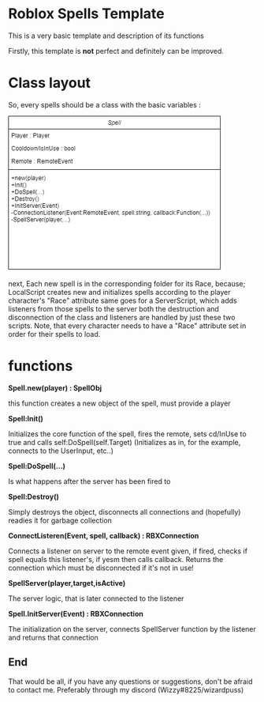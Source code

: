 # Roblox Spells Template
This is a very basic template and description of its functions

Firstly, this template is **not** perfect and definitely can be improved.

# Class layout

So, every spells should be a class with the basic variables :

![SpellClass](/Assets/SpellClass.png)

next, Each new spell is in the corresponding folder for its Race, because;
LocalScript creates new and initializes spells according to the player character's "Race" attribute
same goes for a ServerScript, which adds listeners from those spells to the server
both the destruction and disconnection of the class and listeners are handled by just these two scripts.
Note, that every character needs to have a "Race" attribute set in order for their spells to load.

# functions

**Spell.new(player) : SpellObj**

this function creates a new object of the spell, must provide a player

**Spell:Init()**

Initializes the core function of the spell, fires the remote, sets cd/InUse to true and calls self:DoSpell(self.Target)
(Initializes as in, for the example, connects to the UserInput, etc..)

**Spell:DoSpell(...)**

Is what happens after the server has been fired to

**Spell:Destroy()**

Simply destroys the object, disconnects all connections and (hopefully) readies it for garbage collection

**ConnectListeren(Event, spell, callback) : RBXConnection**

Connects a listener on server to the remote event given, if fired, checks if spell equals this listener's, if yesm then calls callback. Returns the connection which must be disconnected if it's not in use!

**SpellServer(player,target,isActive)**

The server logic, that is later connected to the listener

**Spell.InitServer(Event) : RBXConnection**

The initialization on the server, connects SpellServer function by the listener and returns that connection


## End
That would be all, if you have any questions or suggestions, don't be afraid to contact me.
Preferably through my discord (Wizzy#8225/wizardpuss)



